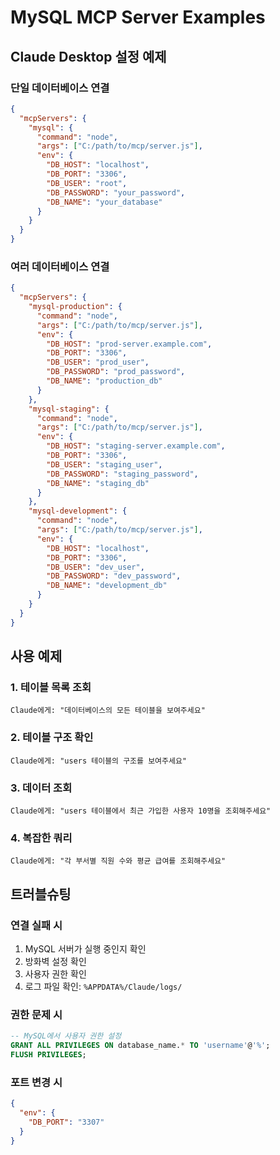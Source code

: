 # MySQL MCP Server Examples

## Claude Desktop 설정 예제

### 단일 데이터베이스 연결

```json
{
  "mcpServers": {
    "mysql": {
      "command": "node",
      "args": ["C:/path/to/mcp/server.js"],
      "env": {
        "DB_HOST": "localhost",
        "DB_PORT": "3306",
        "DB_USER": "root",
        "DB_PASSWORD": "your_password",
        "DB_NAME": "your_database"
      }
    }
  }
}
```

### 여러 데이터베이스 연결

```json
{
  "mcpServers": {
    "mysql-production": {
      "command": "node",
      "args": ["C:/path/to/mcp/server.js"],
      "env": {
        "DB_HOST": "prod-server.example.com",
        "DB_PORT": "3306",
        "DB_USER": "prod_user",
        "DB_PASSWORD": "prod_password",
        "DB_NAME": "production_db"
      }
    },
    "mysql-staging": {
      "command": "node",
      "args": ["C:/path/to/mcp/server.js"],
      "env": {
        "DB_HOST": "staging-server.example.com",
        "DB_PORT": "3306",
        "DB_USER": "staging_user",
        "DB_PASSWORD": "staging_password",
        "DB_NAME": "staging_db"
      }
    },
    "mysql-development": {
      "command": "node",
      "args": ["C:/path/to/mcp/server.js"],
      "env": {
        "DB_HOST": "localhost",
        "DB_PORT": "3306",
        "DB_USER": "dev_user",
        "DB_PASSWORD": "dev_password",
        "DB_NAME": "development_db"
      }
    }
  }
}
```

## 사용 예제

### 1. 테이블 목록 조회
```
Claude에게: "데이터베이스의 모든 테이블을 보여주세요"
```

### 2. 테이블 구조 확인
```
Claude에게: "users 테이블의 구조를 보여주세요"
```

### 3. 데이터 조회
```
Claude에게: "users 테이블에서 최근 가입한 사용자 10명을 조회해주세요"
```

### 4. 복잡한 쿼리
```
Claude에게: "각 부서별 직원 수와 평균 급여를 조회해주세요"
```

## 트러블슈팅

### 연결 실패 시
1. MySQL 서버가 실행 중인지 확인
2. 방화벽 설정 확인
3. 사용자 권한 확인
4. 로그 파일 확인: `%APPDATA%/Claude/logs/`

### 권한 문제 시
```sql
-- MySQL에서 사용자 권한 설정
GRANT ALL PRIVILEGES ON database_name.* TO 'username'@'%';
FLUSH PRIVILEGES;
```

### 포트 변경 시
```json
{
  "env": {
    "DB_PORT": "3307"
  }
}
```
